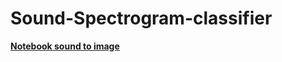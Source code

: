 # Sound-Spectrogram-classifier

[**Notebook sound to image**](https://nbviewer.jupyter.org/github/shadab4150/Sound-Spectrogram-classifier/blob/master/sound_to_image_pre_processing.ipynb)
